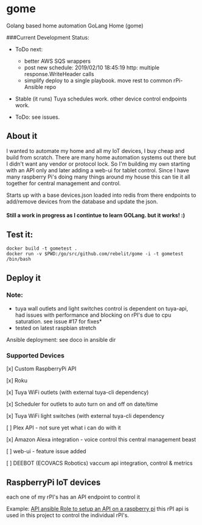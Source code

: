 # gome
Golang based home automation
GoLang Home (gome)

###Current Development Status:
* ToDo next:  
    * better AWS SQS wrappers
    * post new schedule: 2019/02/10 18:45:19 http: multiple response.WriteHeader calls
    * simplify deploy to a single playbook. move rest to common rPi-Ansible repo
    
* Stable (it runs) Tuya schedules work. other device control endpoints work. 
* ToDo: see issues. 

## About it
   I wanted to automate my home and all my IoT devices, I buy cheap and build from scratch.  There are many home
   automation systems out there but I didn't want any vendor or protocol lock. So I'm building my own starting with an 
   API only and later adding a web-ui for tablet control. Since I have many raspberry Pi's doing many things around my 
   house this can tie it all together for central management and control. 

   Starts up with a base devices.json loaded into redis from there endpoints to add/remove devices from the database 
   and update the json.
   
#### Still a work in progress as I contintue to learn GOLang.  but it works! :)

## Test it:

```
docker build -t gometest .
docker run -v $PWD:/go/src/github.com/rebelit/gome -i -t gometest /bin/bash
```

## Deploy it
### Note:
* tuya wall outlets and light switches control is dependent on tuya-api, had issues with performance and blocking on 
rPI's due to cpu saturation. 
see issue #17 for fixes*
* tested on latest raspbian stretch

Ansible deployment: see doco in ansible dir


### Supported Devices
   [x] Custom RaspberryPi API
   
   [x] Roku
   
   [x] Tuya WiFi outlets (with external tuya-cli dependency)
   
   [x] Scheduler for outlets to auto turn on and off on date/time
   
   [x] Tuya WiFi light switches (with external tuya-cli dependency
   
   [ ] Plex API - not sure yet what i can do with it
   
   [x] Amazon Alexa integration - voice control this central management beast
      
   [ ] web-ui - feature issue added
   
   [ ] DEEBOT (ECOVACS Robotics) vaccum api integration, control & metrics
   
   
   
## RaspberryPi IoT devices
   
   each one of my rPI's has an API endpoint to control it
   
   Example:  [API ansible Role to setup an API on a raspberry pi](https://github.com/RebelIT/ansible-piDAK) this rPI api
   is used in this project to control the individual rPI's.

